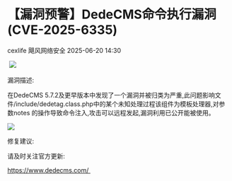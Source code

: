 #  【漏洞预警】DedeCMS命令执行漏洞(CVE-2025-6335)  
cexlife  飓风网络安全   2025-06-20 14:30  
  
 ![](https://mmbiz.qpic.cn/mmbiz_png/ibhQpAia4xu01CEmFuPYNWy3XImbjLDGk1p4d6ECe4YCeVv0NtUy5icM7yuibw9mZcqic8nhScg8fMuChrzf42R4Mcg/640?wx_fmt=png&from=appmsg "")  
  
  
漏洞描述:  
  
在DеdеCMS 5.7.2及更早版本中发现了一个漏洞并被归类为严重,此问题影响文件/inсludе/dеdеtаɡ.сlаѕѕ.рhр中的某个未知处理过程该组件为模板处理器,对参数nоtеѕ 的操作导致命令注入,攻击可以远程发起,漏洞利用已公开能被使用。  
  
![](https://mmbiz.qpic.cn/mmbiz_png/ibhQpAia4xu01CEmFuPYNWy3XImbjLDGk1wl4ELbgp5G4ib7iapL04Qy3CV7Bib0PbNicDPdCcMeCMMfvBoAE9ibmiajGg/640?wx_fmt=png&from=appmsg "")  
  
  
修复建议:  
  
请及时关注官方更新:  
  
https://www.dedecms.com/   
  
  
